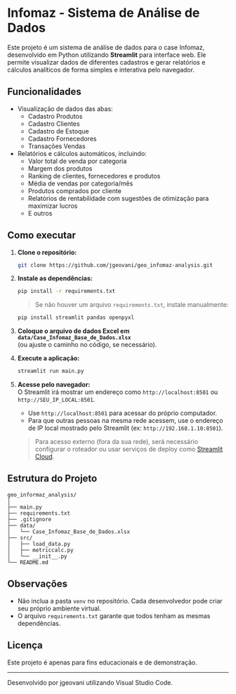 # Infomaz - Sistema de Análise de Dados

Este projeto é um sistema de análise de dados para o case Infomaz, desenvolvido em Python utilizando **Streamlit** para interface web. Ele permite visualizar dados de diferentes cadastros e gerar relatórios e cálculos analíticos de forma simples e interativa pelo navegador.

## Funcionalidades

- Visualização de dados das abas:
  - Cadastro Produtos
  - Cadastro Clientes
  - Cadastro de Estoque
  - Cadastro Fornecedores
  - Transações Vendas
- Relatórios e cálculos automáticos, incluindo:
  - Valor total de venda por categoria
  - Margem dos produtos
  - Ranking de clientes, fornecedores e produtos
  - Média de vendas por categoria/mês
  - Produtos comprados por cliente
  - Relatórios de rentabilidade com sugestões de otimização para maximizar lucros
  - E outros

## Como executar

1. **Clone o repositório:**
   ```bash
   git clone https://github.com/jgeovani/geo_infomaz-analysis.git
   ```

2. **Instale as dependências:**
   ```bash
   pip install -r requirements.txt
   ```
   > Se não houver um arquivo `requirements.txt`, instale manualmente:
   ```bash
   pip install streamlit pandas openpyxl
   ```

3. **Coloque o arquivo de dados Excel em `data/Case_Infomaz_Base_de_Dados.xlsx`**  
   (ou ajuste o caminho no código, se necessário).

4. **Execute a aplicação:**
   ```bash
   streamlit run main.py
   ```

5. **Acesse pelo navegador:**  
   O Streamlit irá mostrar um endereço como `http://localhost:8501` ou `http://SEU_IP_LOCAL:8501`.  
   - Use `http://localhost:8501` para acessar do próprio computador.
   - Para que outras pessoas na mesma rede acessem, use o endereço de IP local mostrado pelo Streamlit (ex: `http://192.168.1.10:8501`).

   > Para acesso externo (fora da sua rede), será necessário configurar o roteador ou usar serviços de deploy como [Streamlit Cloud](https://streamlit.io/cloud).

## Estrutura do Projeto

```
geo_informaz_analysis/
│
├── main.py
├── requirements.txt
├── .gitignore
├── data/
│   └── Case_Infomaz_Base_de_Dados.xlsx
├── src/
│   ├── load_data.py
│   ├── metriccalc.py
│   └── __init__.py
└── README.md
```

## Observações

- Não inclua a pasta `venv` no repositório. Cada desenvolvedor pode criar seu próprio ambiente virtual.
- O arquivo `requirements.txt` garante que todos tenham as mesmas dependências.

## Licença

Este projeto é apenas para fins educacionais e de demonstração.

---

Desenvolvido por jgeovani utilizando Visual Studio Code.
